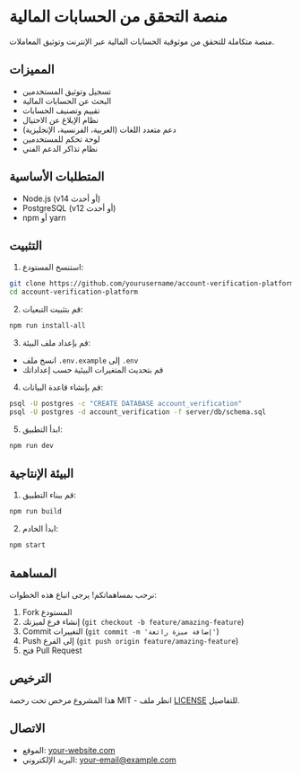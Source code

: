 # منصة التحقق من الحسابات المالية

منصة متكاملة للتحقق من موثوقية الحسابات المالية عبر الإنترنت وتوثيق المعاملات.

## المميزات

- تسجيل وتوثيق المستخدمين
- البحث عن الحسابات المالية
- تقييم وتصنيف الحسابات
- نظام الإبلاغ عن الاحتيال
- دعم متعدد اللغات (العربية، الفرنسية، الإنجليزية)
- لوحة تحكم للمستخدمين
- نظام تذاكر الدعم الفني

## المتطلبات الأساسية

- Node.js (v14 أو أحدث)
- PostgreSQL (v12 أو أحدث)
- npm أو yarn

## التثبيت

1. استنسخ المستودع:
```bash
git clone https://github.com/yourusername/account-verification-platform.git
cd account-verification-platform
```

2. قم بتثبيت التبعيات:
```bash
npm run install-all
```

3. قم بإعداد ملف البيئة:
- انسخ ملف `.env.example` إلى `.env`
- قم بتحديث المتغيرات البيئية حسب إعداداتك

4. قم بإنشاء قاعدة البيانات:
```bash
psql -U postgres -c "CREATE DATABASE account_verification"
psql -U postgres -d account_verification -f server/db/schema.sql
```

5. ابدأ التطبيق:
```bash
npm run dev
```

## البيئة الإنتاجية

1. قم ببناء التطبيق:
```bash
npm run build
```

2. ابدأ الخادم:
```bash
npm start
```

## المساهمة

نرحب بمساهماتكم! يرجى اتباع هذه الخطوات:
1. Fork المستودع
2. إنشاء فرع لميزتك (`git checkout -b feature/amazing-feature`)
3. Commit التغييرات (`git commit -m 'إضافة ميزة رائعة'`)
4. Push إلى الفرع (`git push origin feature/amazing-feature`)
5. فتح Pull Request

## الترخيص

هذا المشروع مرخص تحت رخصة MIT - انظر ملف [LICENSE](LICENSE) للتفاصيل.

## الاتصال

- الموقع: [your-website.com](https://your-website.com)
- البريد الإلكتروني: your-email@example.com
